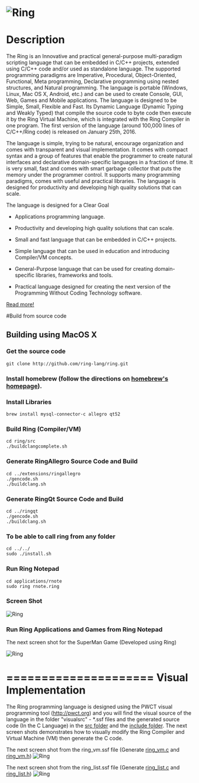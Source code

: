 ![Ring](http://ring-lang.sourceforge.net/thering.jpg)
=============
Description
=============

The Ring is an Innovative and practical general-purpose multi-paradigm scripting language that
can be embedded in C/C++ projects, extended using C/C++ code and/or used as standalone language.
The supported programming paradigms are Imperative, Procedural, Object-Oriented, Functional,
Meta programming, Declarative programming using nested structures, and Natural programming.
The language is portable (Windows, Linux, Mac OS X, Android, etc.) and can be used to create
Console, GUI, Web, Games and Mobile applications. 
The language is designed to be Simple, Small, Flexible and Fast. 
Its Dynamic Language (Dynamic Typing and Weakly Typed) that compile the source code to
byte code then execute it by the Ring Virtual Machine, which is integrated with the
Ring Compiler in one program. 
The first version of the language (around 100,000 lines of C/C++/Ring code) is released on
January 25th, 2016.

The language is simple, trying to be natural, encourage organization and comes with 
transparent and visual implementation. It comes with compact syntax and a group of features that
enable the programmer to create natural interfaces and declarative domain-specific 
languages in a fraction of time. It is very small, fast and comes with smart garbage
collector that puts the memory under the programmer control. It supports many 
programming paradigms, comes with useful and practical libraries. The language is
designed for productivity and developing high quality solutions that can scale.

The language is designed for a Clear Goal

* Applications programming language.

* Productivity and developing high quality solutions that can scale.

* Small and fast language that can be embedded in C/C++ projects.

* Simple language that can be used in education and introducing Compiler/VM concepts.

* General-Purpose language that can be used for creating domain-specific libraries, frameworks and tools.

* Practical language designed for creating the next version of the Programming Without Coding Technology software.

[Read more!](http://ring-lang.sourceforge.net/#why)

#Build from source code

## Building using MacOS X

### Get the source code

	git clone http://github.com/ring-lang/ring.git
	
### Install homebrew (follow the directions on [homebrew's homepage](http://brew.sh/)).
	
### Install Libraries 
	
	brew install mysql-connector-c allegro qt52
	
### Build Ring (Compiler/VM)
	
	cd ring/src
	./buildclangcomplete.sh
	
	
### Generate RingAllegro Source Code and Build 
	
	cd ../extensions/ringallegro
	./gencode.sh
	./buildclang.sh

	
### Generate RingQt Source Code and Build
	
	cd ../ringqt
	./gencode.sh
	./buildclang.sh

### To be able to call ring from any folder 
	cd ../../
	sudo ./install.sh
	
### Run Ring Notepad
	
	cd applications/rnote
	sudo ring rnote.ring

### Screen Shot
	
![Ring](http://ring-lang.sourceforge.net/ringmac.png)

### Run Ring Applications and Games from Ring Notepad

The next screen shot for the SuperMan Game (Developed using Ring)

![Ring](http://ring-lang.sourceforge.net/supermanmac.png)

	
=====================
Visual Implementation
=====================

The Ring programming language is designed using the PWCT visual programming tool (http://pwct.org)
and you will find the visual source of the language in the folder "visualsrc" - *.ssf files and 
the generated source code (In the C Language) in the [src folder](https://github.com/ring-lang/ring/tree/master/src)
and the [include folder](https://github.com/ring-lang/ring/tree/master/include). 
The next screen shots demonstrates how to visually modify the Ring Compiler and Virtual Machine (VM)
then generate the C code.

The next screen shot from the ring_vm.ssf file (Generate [ring_vm.c](https://github.com/ring-lang/ring/blob/master/src/ring_vm.c) and [ring_vm.h](https://github.com/ring-lang/ring/blob/master/include/ring_vm.h))
![Ring](http://ring-lang.sourceforge.net/ringvisualsrc1.jpg)

The next screen shot from the ring_list.ssf file (Generate [ring_list.c](https://github.com/ring-lang/ring/blob/master/src/ring_list.c) and [ring_list.h](https://github.com/ring-lang/ring/blob/master/include/ring_list.h))
![Ring](http://ring-lang.sourceforge.net/ringvisualsrc2.jpg)